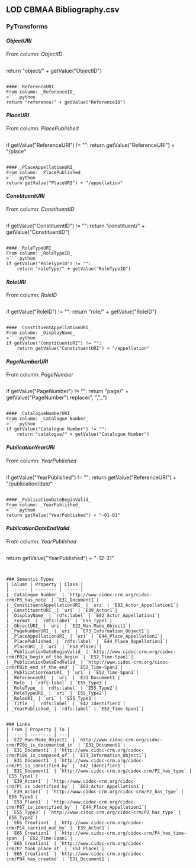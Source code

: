 ## LOD CBMAA Bibliography.csv

### PyTransforms
#### _ObjectURI_
From column: _ObjectID_
>``` python
return "object/" + getValue("ObjectID")
```

#### _ReferenceURI_
From column: _ReferenceID_
>``` python
return "reference/" + getValue("ReferenceID")
```

#### _PlaceURI_
From column: _PlacePublished_
>``` python
if getValue("ReferenceURI") != "":
    return getValue("ReferenceURI") + "/place"
```

#### _PlaceAppellationURI_
From column: _PlacePublished_
>``` python
return getValue("PlaceURI") + "/appellation"
```

#### _ConstituentURI_
From column: _ConstituentID_
>``` python
if getValue("ConstituentID") != "":
    return "constituent/" + getValue("ConstituentID")
```

#### _RoleTypeURI_
From column: _RoleTypeID_
>``` python
if getValue("RoleTypeID") != "":
    return "roleType/" + getValue("RoleTypeID")
```

#### _RoleURI_
From column: _RoleID_
>``` python
if getValue("RoleID") != "":
    return "role/" + getValue("RoleID")
```

#### _ConstituentAppellationURI_
From column: _DisplayName_
>``` python
if getValue("ConstituentURI") != "":
    return getValue("ConstituentURI") + "/appellation"
```

#### _PageNumberURI_
From column: _PageNumber_
>``` python
if getValue("PageNumber") != "":
    return "page/" + getValue("PageNumber").replace(", ","_")
```

#### _CatalogueNumberURI_
From column: _Catalogue Number_
>``` python
if getValue("Catalogue Number") != "":
    return "catalogue/" + getValue("Catalogue Number")
```

#### _PublicationYearURI_
From column: _YearPublished_
>``` python
if getValue("YearPublished") != "":
    return getValue("ReferenceURI") + "/publication/date"
```

#### _PublicationDateBeginValid_
From column: _YearPublished_
>``` python
return getValue("YearPublished") + "-01-01"
```

#### _PublicationDateEndValid_
From column: _YearPublished_
>``` python
return getValue("YearPublished") + "-12-31"
```


### Semantic Types
| Column | Property | Class |
|  ----- | -------- | ----- |
| _Catalogue Number_ | `http://www.cidoc-crm.org/cidoc-crm/P3_has_note` | `E31_Document1`|
| _ConstituentAppellationURI_ | `uri` | `E82_Actor_Appellation1`|
| _ConstituentURI_ | `uri` | `E39_Actor1`|
| _DisplayName_ | `rdfs:label` | `E82_Actor_Appellation1`|
| _Format_ | `rdfs:label` | `E55_Type1`|
| _ObjectURI_ | `uri` | `E22_Man-Made_Object1`|
| _PageNumberURI_ | `uri` | `E73_Information_Object1`|
| _PlaceAppellationURI_ | `uri` | `E44_Place_Appellation1`|
| _PlacePublished_ | `rdfs:label` | `E44_Place_Appellation1`|
| _PlaceURI_ | `uri` | `E53_Place1`|
| _PublicationDateBeginValid_ | `http://www.cidoc-crm.org/cidoc-crm/P82a_begin_of_the_begin` | `E52_Time-Span1`|
| _PublicationDateEndValid_ | `http://www.cidoc-crm.org/cidoc-crm/P82b_end_of_the_end` | `E52_Time-Span1`|
| _PublicationYearURI_ | `uri` | `E52_Time-Span1`|
| _ReferenceURI_ | `uri` | `E31_Document1`|
| _Role_ | `rdfs:label` | `E55_Type3`|
| _RoleType_ | `rdfs:label` | `E55_Type2`|
| _RoleTypeURI_ | `uri` | `E55_Type2`|
| _RoleURI_ | `uri` | `E55_Type3`|
| _Title_ | `rdfs:label` | `E42_Identifier1`|
| _YearPublished_ | `rdfs:label` | `E52_Time-Span1`|


### Links
| From | Property | To |
|  --- | -------- | ---|
| `E22_Man-Made_Object1` | `http://www.cidoc-crm.org/cidoc-crm/P70i_is_documented_in` | `E31_Document1`|
| `E31_Document1` | `http://www.cidoc-crm.org/cidoc-crm/P106_is_composed_of` | `E73_Information_Object1`|
| `E31_Document1` | `http://www.cidoc-crm.org/cidoc-crm/P1_is_identified_by` | `E42_Identifier1`|
| `E31_Document1` | `http://www.cidoc-crm.org/cidoc-crm/P2_has_type` | `E55_Type1`|
| `E39_Actor1` | `http://www.cidoc-crm.org/cidoc-crm/P1_is_identified_by` | `E82_Actor_Appellation1`|
| `E39_Actor1` | `http://www.cidoc-crm.org/cidoc-crm/P2_has_type` | `E55_Type3`|
| `E53_Place1` | `http://www.cidoc-crm.org/cidoc-crm/P87_is_identified_by` | `E44_Place_Appellation1`|
| `E55_Type3` | `http://www.cidoc-crm.org/cidoc-crm/P2_has_type` | `E55_Type2`|
| `E65_Creation1` | `http://www.cidoc-crm.org/cidoc-crm/P14_carried_out_by` | `E39_Actor1`|
| `E65_Creation1` | `http://www.cidoc-crm.org/cidoc-crm/P4_has_time-span` | `E52_Time-Span1`|
| `E65_Creation1` | `http://www.cidoc-crm.org/cidoc-crm/P7_took_place_at` | `E53_Place1`|
| `E65_Creation1` | `http://www.cidoc-crm.org/cidoc-crm/P94_has_created` | `E31_Document1`|
